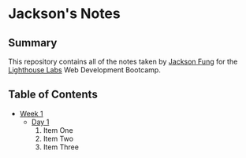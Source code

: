 # Jackson's Notes

## Summary

This repository contains all of the notes taken by [Jackson Fung](https://github.com/jacksonf21) for the [Lighthouse Labs](https://www.lighthouselabs.ca/) Web Development Bootcamp.

## Table of Contents

* [Week 1](/Week_1)
  * [Day 1](/Week_1/Day_1)
    1. Item One
    2. Item Two
    3. Item Three